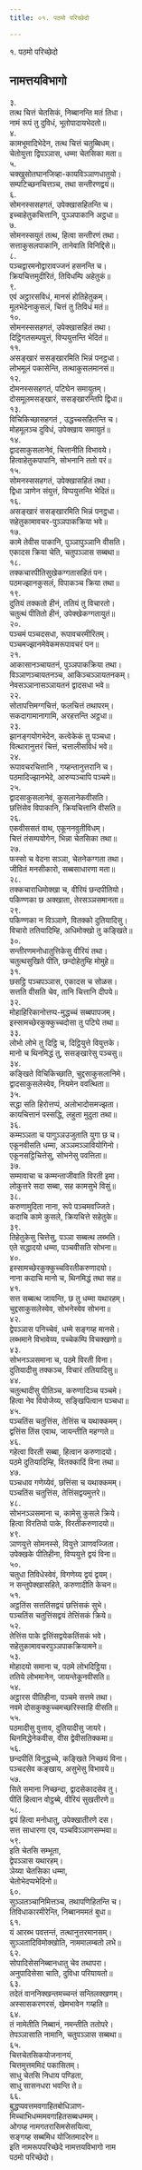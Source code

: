 ```yaml
---
title: ०१. पठमो परिच्छेदो

---
```

१. पठमो परिच्छेदो  


## नामत्तयविभागो

३.  
तत्थ चित्तं चेतसिकं, निब्बानन्ति मतं तिधा।  
नामं रूपं तु दुविधं, भूतोपादायभेदतो॥  
४.  
कामभूमादिभेदेन, तत्थ चित्तं चतुब्बिधम्।  
चेतोयुत्ता द्विपञ्ञास, धम्मा चेतसिका मता॥  
५.  
चक्खुसोतघानजिव्हा-कायविञ्ञाणधातुयो।  
सम्पटिच्छनचित्तञ्च, तथा सन्तीरणद्वयं॥  
६.  
सोमनस्ससहगतं, उपेक्खासहितन्ति च।  
इच्चाहेतुकचित्तानि, पुञ्ञपाकानि अट्ठधा॥  
७.  
सोमनस्सयुतं तत्थ, हित्वा सन्तीरणं तथा।  
सत्ताकुसलपाकानि, तानेवाति विनिद्दिसे॥  
८.  
पञ्चद्वारमनोद्वारावज्जनं हसनन्ति च।  
क्रियचित्तमुदीरितं, तिविधम्पि अहेतुकं॥  
९.  
एवं अट्ठारसविधं, मानसं होतिहेतुकम्।  
मूलभेदेनाकुसलं, चित्तं तु तिविधं मतं॥  
१०.  
सोमनस्ससहगतं, उपेक्खासहितं तथा।  
दिट्ठिगतसम्पयुत्तं, विप्पयुत्तन्ति भेदितं॥  
११.  
असङ्खारं ससङ्खारमिति भिन्नं पनट्ठधा।  
लोभमूलं पकासेन्ति, तत्थाकुसलमानसं॥  
१२.  
दोमनस्ससहगतं, पटिघेन समायुतम्।  
दोसमूलमसङ्खारं, ससङ्खारन्तिपि द्विधा॥  
१३.  
विचिकिच्छासहगतं , उद्धच्चसहितन्ति च।  
मोहमूलञ्च दुविधं, उपेक्खाय समायुतं॥  
१४.  
द्वादसाकुसलानेवं, चित्तानीति विभावये।  
हित्वाहेतुकपापानि, सोभनानि ततो परं॥  
१५.  
सोमनस्ससहगतं, उपेक्खासहितं तथा।  
द्विधा ञाणेन संयुत्तं, विप्पयुत्तन्ति भेदितं॥  
१६.  
असङ्खारं ससङ्खारमिति भिन्नं पनट्ठधा।  
सहेतुकामावचर-पुञ्ञपाकक्रिया भवे॥  
१७.  
कामे तेवीस पाकानि, पुञ्ञापुञ्ञानि वीसति।  
एकादस क्रिया चेति, चतुपञ्ञास सब्बथा॥  
१८.  
तक्कचारपीतिसुखेकग्गतासहितं पन।  
पठमज्झानकुसलं, विपाकञ्च क्रिया तथा॥  
१९.  
दुतियं तक्कतो हीनं, ततियं तु विचारतो।  
चतुत्थं पीतितो हीनं, उपेक्खेकग्गतायुतं॥  
२०.  
पञ्चमं पञ्चदसधा, रूपावचरमीरितम्।  
पञ्चमज्झानमेवेकमरूपावचरं पन॥  
२१.  
आकासानञ्चायतनं, पुञ्ञपाकक्रिया तथा।  
विञ्ञाणञ्चायतनञ्च, आकिञ्चञ्ञायतनकम्।  
नेवसञ्ञानासञ्ञायतनं द्वादसधा भवे॥  
२२.  
सोतापत्तिमग्गचित्तं, फलचित्तं तथापरम्।  
सकदागामानागामि, अरहत्तन्ति अट्ठधा॥  
२३.  
झानङ्गयोगभेदेन, कत्वेकेकं तु पञ्चधा।  
वित्थारानुत्तरं चित्तं, चत्तालीसविधं भवे॥  
२४.  
रूपावचरचित्तानि , गय्हन्तानुत्तरानि च।  
पठमादिज्झानभेदे, आरुप्पञ्चापि पञ्चमे॥  
२५.  
द्वादसाकुसलानेवं, कुसलानेकवीसति।  
छत्तिंसेव विपाकानि, क्रियचित्तानि वीसति॥  
२६.  
एकवीससतं वाथ, एकूननवुतीविधम्।  
चित्तं तंसम्पयोगेन, भिन्ना चेतसिका तथा॥  
२७.  
फस्सो च वेदना सञ्ञा, चेतनेकग्गता तथा।  
जीवितं मनसीकारो, सब्बसाधारणा मता॥  
२८.  
तक्कचाराधिमोक्खा च, वीरियं छन्दपीतियो।  
पकिण्णका छ अक्खाता, तेरसञ्ञसमानता॥  
२९.  
पकिण्णका न विञ्ञाणे, वितक्को दुतियादिसु।  
विचारो ततियादिम्हि, अधिमोक्खो तु कङ्खिते॥  
३०.  
सन्तीरणमनोधातुत्तिकेसु वीरियं तथा।  
चतुत्थसुखिते पीति, छन्दोहेतुम्हि मोमुहे॥  
३१.  
छसट्ठि पञ्चपञ्ञास, एकादस च सोळस।  
सत्तति वीसति चेव, तानि चित्तानि दीपये॥  
३२.  
मोहाहिरिकानोत्तप्प-मुद्धच्चं सब्बपापजम्।  
इस्सामच्छेरकुक्कुच्चदोसा तु पटिघे तथा॥  
३३.  
लोभो लोभे तु दिट्ठि च, दिट्ठियुत्ते वियुत्तके।  
मानो च थिनमिद्धं तु, ससङ्खारेसु पञ्चसु॥  
३४.  
कङ्खिते विचिकिच्छाति, चुद्दसाकुसलानिमे।  
द्वादसाकुसलेस्वेव, नियमेन ववत्थिता॥  
३५.  
सद्धा सति हिरोत्तप्पं, अलोभादोसमज्झता।  
कायचित्तानं पस्सद्धि, लहुता मुदुता तथा॥  
३६.  
कम्मञ्ञता च पागुञ्ञउजुताति युगा छ च।  
एकूनवीसति धम्मा, अञ्ञमञ्ञावियोगिनो।  
एकूनसट्ठिचित्तेसु, सोभनेसु पवत्तिता॥  
३७.  
सम्मावाचा च कम्मन्ताजीवाति विरती इमा।  
लोकुत्तरे सदा सब्बा, सह कामसुभे विसुं॥  
३८.  
करुणामुदिता नाना, रूपे पञ्चमवज्जिते।  
कदाचि कामे कुसले, क्रियचित्ते सहेतुके॥  
३९.  
तिहेतुकेसु चित्तेसु, पञ्ञा सब्बत्थ लब्भति।  
एते सद्धादयो धम्मा, पञ्चवीसति सोभना॥  
४०.  
इस्सामच्छेरकुक्कुच्चविरतीकरुणादयो।  
नाना कदाचि मानो च, थिनमिद्धं तथा सह॥  
४१.  
सत्त सब्बत्थ जायन्ति, छ तु धम्मा यथारहम्।  
चुद्दसाकुसलेस्वेव, सोभनेस्वेव सोभना॥  
४२.  
द्वेपञ्ञास पनिच्चेवं, धम्मे सङ्गय्ह मानसे।  
लब्भमाने विभावेय्य, पच्चेकम्पि विचक्खणो॥  
४३.  
सोभनञ्ञसमाना च, पठमे विरती विना।  
दुतियादीसु तक्कञ्च, विचारं ततियादिसु॥  
४४.  
चतुत्थादीसु पीतिञ्च, करुणादिञ्च पञ्चमे।  
हित्वा नेव वियोजेय्य, सङ्खिपित्वान पञ्चधा॥  
४५.  
पञ्चतिंस चतुत्तिंस, तेत्तिंस च यथाक्कमम्।  
द्वत्तिंस तिंस एवाथ, जायन्तीति महग्गते॥  
४६.  
गहेत्वा विरती सब्बा, हित्वान करुणादयो।  
पठमे दुतियादिम्हि, वितक्कादिं विना तथा॥  
४७.  
पञ्चधाव गणेय्येवं, छत्तिंसा च यथाक्कमम्।  
पञ्चतिंस चतुत्तिंस, तेत्तिंसद्वयमुत्तरे॥  
४८.  
सोभनञ्ञसमाना च, कामेसु कुसले क्रिये।  
हित्वा विरतियो पाके, विरतीकरुणादयो॥  
४९.  
ञाणयुत्ते सोमनस्से, वियुत्ते ञाणवज्जिता।  
उपेक्खके पीतिहीना, विप्पयुत्ते द्वयं विना॥  
५०.  
चतुधा तिविधेस्वेवं, विगणेय्य द्वयं द्वयम्।  
न सन्तुपेक्खासहिते, करुणादीति केचन॥  
५१.  
अट्ठतिंस सत्ततिंसद्वयं छत्तिंसकं सुभे।  
पञ्चतिंस चतुत्तिंसद्वयं तेत्तिंसकं क्रिये॥  
५२.  
तेत्तिंस पाके द्वत्तिंसद्वयेकतिंसकं भवे।  
सहेतुकामावचरपुञ्ञपाकक्रियामने॥  
५३.  
मोहादयो समाना च, पठमे लोभदिट्ठिया।  
ततिये लोभमानेन, जायन्तेकूनवीसति॥  
५४.  
अट्ठारस पीतिहीना, पञ्चमे सत्तमे तथा।  
नवमे दोसकुक्कुच्चमच्छरिस्साहि वीसति॥  
५५.  
पठमादीसु वुत्ताव, दुतियादीसु जायरे।  
थिनमिद्धेनेकवीस, वीस द्वेवीसतिक्कमा॥  
५६.  
छन्दपीतिं विनुद्धच्चे, कङ्खिते निच्छयं विना।  
पञ्चदसेव कङ्खाय, असुभेसु विभावये॥  
५७.  
सिते समाना निच्छन्दा, द्वादसेकादसेव तु।  
पीतिं हित्वान वोट्ठब्बे, वीरियं सुखतीरणे॥  
५८.  
द्वयं हित्वा मनोधातु, उपेक्खातीरणे दस।  
सत्त साधारणा एव, पञ्चविञ्ञाणसम्भवा॥  
५९.  
इति चेतसि सम्भूता,  
द्वेपञ्ञास यथारहम्।  
ञेय्या चेतसिका धम्मा,  
चेतोभेदप्पभेदिनो॥  
६०.  
सुञ्ञतञ्चानिमित्तञ्च, तथापणिहितन्ति च।  
तिविधाकारमीरेन्ति, निब्बानममतं बुधा॥  
६१.  
यं आरब्भ पवत्तन्तं, तत्थानुत्तरमानसम्।  
सुञ्ञतादिविमोक्खोति, नाममालम्बतो लभे॥  
६२.  
सोपादिसेसनिब्बानधातु चेव तथापरा।  
अनुपादिसेसा चाति, दुविधा परियायतो॥  
६३.  
तदेतं वाननिक्खन्तमच्चन्तं सन्तिलक्खणम्।  
अस्सासकरणरसं, खेमभावेन गय्हति॥  
६४.  
तं नामेतीति निब्बानं, नमन्तीति ततोपरे।  
तेपञ्ञासाति नामानि, चतुपञ्ञास सब्बथा॥  
६५.  
चित्तचेतसिकयोजनानयं,  
चित्तमुत्तममिदं पकासितम्।  
साधु चेतसि निधाय पण्डिता,  
साधु सासनधरा भवन्ति ते॥  
६६.  
बुद्धप्पवत्तमवगाहितबोधिञाण-  
मिच्चाभिधम्ममवगाहितसब्बधम्मम्।  
ओगय्ह नामगतरासिमसेसयित्वा,  
सङ्गय्ह सब्बमिध योजितमादरेन॥  
इति नामरूपपरिच्छेदे नामत्तयविभागो नाम  
पठमो परिच्छेदो।  